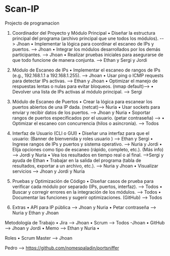 # Scan-IP
Projecto de programacion

1. Coordinador del Proyecto y Módulo Principal
	•	Diseñar la estructura principal del programa (archivo principal que une todos los módulos). --> Jhoan
	•	Implementar la lógica para coordinar el escaneo de IPs y puertos. --> Jhoan
	•	Integrar los módulos desarrollados por los demás participantes. --> Jhoan
	•	Realizar pruebas iniciales para asegurarse de que todo funcione de manera conjunta. --> Ethan y Sergi y Jordi

2. Módulo de Escaneo de IPs
	•	Implementar el escaneo de rangos de IPs (e.g., 192.168.1.1 a 192.168.1.255). --> Jhoan
	•	Usar ping o ICMP requests para detectar IPs activas. --> Ethan y Jhoan
	•	Optimizar el manejo de respuestas lentas o nulas para evitar bloqueos. (nmap default)--> 
	•	Devolver una lista de IPs activas al módulo principal. --> Sergi

3. Módulo de Escaneo de Puertos
	•	Crear la lógica para escanear los puertos abiertos de una IP dada. (netcat)--> Nuria
	•	Usar sockets para enviar y recibir datos de los puertos. --> Jhoan y Nuria
	•	Soportar rangos de puertos especificados por el usuario.  (petar contraseña) --> 
	•	Optimizar el escaneo con concurrencia (hilos o asincronía). --> Todos

4. Interfaz de Usuario (CLI o GUI)
	•	Diseñar una interfaz para que el usuario: (Banner de bienvenida y roles usuario ) --> Ethan y Sergi
	•	Ingrese rangos de IPs y puertos y sistema operativo. --> Nuria y Jordi
	•	Elija opciones como tipo de escaneo (rápido, completo, etc.). (Más info) --> Jordi y Nuria
	•	Vea los resultados en tiempo real o al final. -->Sergi y ayuda de Ethan
	•	Trabajar en la salida del programa (tabla de resultados, exportar a un archivo, etc.). --> Nuria y Jhoan
	•	Visualizar servicios --> Jhoan y Jordi y Nuria

6. Pruebas y Optimización de Código
	•	Diseñar casos de prueba para verificar cada módulo por separado (IPs, puertos, interfaz). --> Todos
	•	Buscar y corregir errores en la integración de los módulos. --> Todos
	•	Documentar las funciones y sugerir optimizaciones.  (GitHub) --> Todos

7. Extras
	•	API para IP pública --> Jhoan y Nuria
	•	Petar contraseña --> Nuria y Ethan y Jhoan

Metodología de Trabajo
	•	Jira --> Jhoan
	•	Scrum --> Todos -Jhoan
	•	GitHub --> Jhoan y Jordi
 	•	Memo --> Ethan y Nuria
   	•	

Roles 
 	•	Scrum Master --> Jhoan

  Pedro --> https://github.com/nomespaladin/portsniffer 
